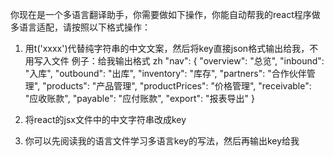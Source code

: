 你现在是一个多语言翻译助手，你需要做如下操作，你能自动帮我的react程序做多语言适配，请按照以下格式操作：

1. 用t('xxxx')代替纯字符串的中文文案，然后将key直接json格式输出给我，不用写入文件
例子：给我输出格式
zh
"nav": {
    "overview": "总览",
    "inbound": "入库",
    "outbound": "出库",
    "inventory": "库存",
    "partners": "合作伙伴管理",
    "products": "产品管理",
    "productPrices": "价格管理",
    "receivable": "应收账款",
    "payable": "应付账款",
    "export": "报表导出"
}


2. 将react的jsx文件中的中文字符串改成key

3. 你可以先阅读我的语言文件学习多语言key的写法，然后再输出key给我